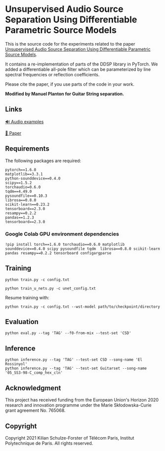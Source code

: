 # Unsupervised Audio Source Separation Using Differentiable Parametric Source Models

This is the source code for the experiments related to the paper [Unsupervised Audio Source Separation Using Differentiable Parametric Source Models](https://arxiv.org/abs/2201.09592).  

It contains a re-implementation of parts of the DDSP library in PyTorch. We added a differentiable all-pole filter which can be parameterized by line spectral frequencies or reflection coefficients. 

Please cite the paper, if you use parts of the code in your work.

**Modified by Manuel Planton for Guitar String separation.**


## Links
[:loud_sound: Audio examples](https://schufo.github.io/umss/)

[:page_facing_up: Paper](https://arxiv.org/abs/2201.09592)


## Requirements

The following packages are required:

    pytorch==1.6.0
    matplotlib==3.3.1
    python-sounddevice==0.4.0
    scipy==1.5.2
    torchaudio=0.6.0
    tqdm==4.49.0
    pysoundfile==0.10.3
    librosa==0.8.0
    scikit-learn==0.23.2
    tensorboard==2.3.0
    resampy==0.2.2
    pandas==1.2.3
    tensorboard==2.3.0


### Google Colab GPU environment dependencies

`!pip install torch==1.6.0 torchaudio==0.6.0 matplotlib sounddevice==0.4.0 scipy pysoundfile tqdm 
librosa==0.8.0 scikit-learn pandas resampy==0.2.2 tensorboard configargparse`


## Training

    python train.py -c config.txt
    
    python train_u_nets.py -c unet_config.txt

Resume training with:

    python train.py -c config.txt --wst-model path/to/checkpoint/directory

## Evaluation

    python eval.py --tag 'TAG' --f0-from-mix --test-set 'CSD'

## Inference

    python inference.py --tag 'TAG' --test-set CSD --song-name 'El Rossinyol'
    python inference.py --tag 'TAG' --test-set Guitarset --song-name '05_SS3-98-C_comp_hex_cln'

## Acknowledgment

This project has received funding from the European Union's Horizon 2020 research and innovation programme under the Marie Skłodowska-Curie grant agreement No. 765068.

## Copyright

Copyright 2021 Kilian Schulze-Forster of Télécom Paris, Institut Polytechnique de Paris.
All rights reserved.
